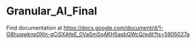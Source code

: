 # Granular_AI_Final

Find documentation at https://docs.google.com/document/d/1-G8huqwknp0Xln-gCiSXAfeE_0VaSmSqAKH5asbQWcQ/edit?ts=5905027a
